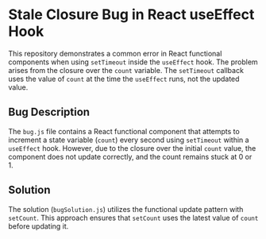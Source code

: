 # Stale Closure Bug in React useEffect Hook
This repository demonstrates a common error in React functional components when using `setTimeout` inside the `useEffect` hook.  The problem arises from the closure over the `count` variable.  The `setTimeout` callback uses the value of `count` at the time the `useEffect` runs, not the updated value.

## Bug Description
The `bug.js` file contains a React functional component that attempts to increment a state variable (`count`) every second using `setTimeout` within a `useEffect` hook. However, due to the closure over the initial `count` value, the component does not update correctly, and the count remains stuck at 0 or 1.

## Solution
The solution (`bugSolution.js`) utilizes the functional update pattern with `setCount`. This approach ensures that `setCount` uses the latest value of `count` before updating it.
